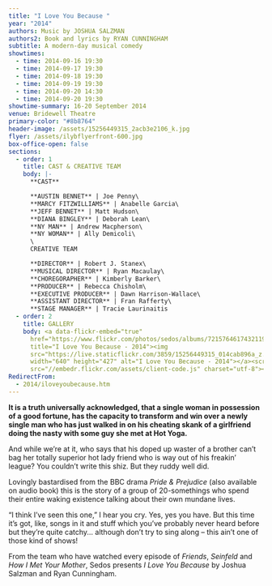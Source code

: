 ```yaml
---
title: "I Love You Because "
year: "2014"
authors: Music by JOSHUA SALZMAN
authors2: Book and lyrics by RYAN CUNNINGHAM
subtitle: A modern-day musical comedy
showtimes:
  - time: 2014-09-16 19:30
  - time: 2014-09-17 19:30
  - time: 2014-09-18 19:30
  - time: 2014-09-19 19:30
  - time: 2014-09-20 14:30
  - time: 2014-09-20 19:30
showtime-summary: 16-20 September 2014
venue: Bridewell Theatre
primary-color: "#8b8764"
header-image: /assets/15256449315_2acb3e2106_k.jpg
flyer: /assets/ilybflyerfront-600.jpg
box-office-open: false
sections:
  - order: 1
    title: CAST & CREATIVE TEAM
    body: |-
      **CAST**

      **AUSTIN BENNET** | Joe Penny\
      **MARCY FITZWILLIAMS** | Anabelle Garcia\
      **JEFF BENNET** | Matt Hudson\
      **DIANA BINGLEY** | Deborah Lean\
      **NY MAN** | Andrew Macpherson\
      **NY WOMAN** | Ally Demicoli\
      \
      CREATIVE TEAM

      **DIRECTOR** | Robert J. Stanex\
      **MUSICAL DIRECTOR** | Ryan Macaulay\
      **CHOREGORAPHER** | Kimberly Barker\
      **PRODUCER** | Rebecca Chisholm\
      **EXECUTIVE PRODUCER** | Dawn Harrison-Wallace\
      **ASSISTANT DIRECTOR** | Fran Rafferty\
      **STAGE MANAGER** | Tracie Laurinaitis
  - order: 2
    title: GALLERY
    body: <a data-flickr-embed="true"
      href="https://www.flickr.com/photos/sedos/albums/72157646174321197"
      title="I Love You Because - 2014"><img
      src="https://live.staticflickr.com/3859/15256449315_014cab896a_z.jpg"
      width="640" height="427" alt="I Love You Because - 2014"></a><script async
      src="//embedr.flickr.com/assets/client-code.js" charset="utf-8"></script>
RedirectFrom:
  - 2014/iloveyoubecause.htm
---
```

**It is a truth universally acknowledged, that a single woman in possession of a good fortune, has the capacity to transform and win over a newly single man who has just walked in on his cheating skank of a girlfriend doing the nasty with some guy she met at Hot Yoga.**

And while we’re at it, who says that his doped up waster of a brother can’t bag her totally superior hot lady friend who is way out of his freakin’ league? You couldn’t write this shiz. But they ruddy well did.

Lovingly bastardised from the BBC drama *Pride & Prejudice* (also available on audio book) this is the story of a group of 20-somethings who spend their entire waking existence talking about their own mundane lives.

“I think I’ve seen this one,” I hear you cry. Yes, yes you have. But this time it’s got, like, songs in it and stuff which you’ve probably never heard before but they’re quite catchy... although don’t try to sing along – this ain’t one of those kind of shows!

From the team who have watched every episode of *Friends*, *Seinfeld* and *How I Met Your Mother*, Sedos presents *I Love You Because* by Joshua Salzman and Ryan Cunningham.